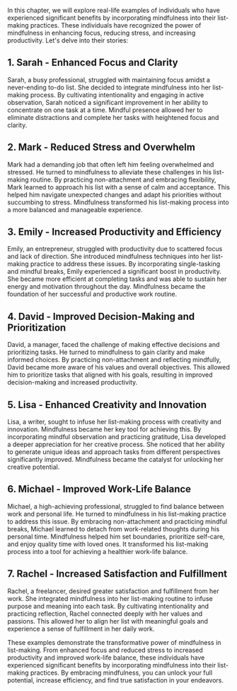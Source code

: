 
In this chapter, we will explore real-life examples of individuals who have experienced significant benefits by incorporating mindfulness into their list-making practices. These individuals have recognized the power of mindfulness in enhancing focus, reducing stress, and increasing productivity. Let's delve into their stories:

**1. Sarah - Enhanced Focus and Clarity**
-----------------------------------------

Sarah, a busy professional, struggled with maintaining focus amidst a never-ending to-do list. She decided to integrate mindfulness into her list-making process. By cultivating intentionality and engaging in active observation, Sarah noticed a significant improvement in her ability to concentrate on one task at a time. Mindful presence allowed her to eliminate distractions and complete her tasks with heightened focus and clarity.

**2. Mark - Reduced Stress and Overwhelm**
------------------------------------------

Mark had a demanding job that often left him feeling overwhelmed and stressed. He turned to mindfulness to alleviate these challenges in his list-making routine. By practicing non-attachment and embracing flexibility, Mark learned to approach his list with a sense of calm and acceptance. This helped him navigate unexpected changes and adapt his priorities without succumbing to stress. Mindfulness transformed his list-making process into a more balanced and manageable experience.

**3. Emily - Increased Productivity and Efficiency**
----------------------------------------------------

Emily, an entrepreneur, struggled with productivity due to scattered focus and lack of direction. She introduced mindfulness techniques into her list-making practice to address these issues. By incorporating single-tasking and mindful breaks, Emily experienced a significant boost in productivity. She became more efficient at completing tasks and was able to sustain her energy and motivation throughout the day. Mindfulness became the foundation of her successful and productive work routine.

**4. David - Improved Decision-Making and Prioritization**
----------------------------------------------------------

David, a manager, faced the challenge of making effective decisions and prioritizing tasks. He turned to mindfulness to gain clarity and make informed choices. By practicing non-attachment and reflecting mindfully, David became more aware of his values and overall objectives. This allowed him to prioritize tasks that aligned with his goals, resulting in improved decision-making and increased productivity.

**5. Lisa - Enhanced Creativity and Innovation**
------------------------------------------------

Lisa, a writer, sought to infuse her list-making process with creativity and innovation. Mindfulness became her key tool for achieving this. By incorporating mindful observation and practicing gratitude, Lisa developed a deeper appreciation for her creative process. She noticed that her ability to generate unique ideas and approach tasks from different perspectives significantly improved. Mindfulness became the catalyst for unlocking her creative potential.

**6. Michael - Improved Work-Life Balance**
-------------------------------------------

Michael, a high-achieving professional, struggled to find balance between work and personal life. He turned to mindfulness in his list-making practice to address this issue. By embracing non-attachment and practicing mindful breaks, Michael learned to detach from work-related thoughts during his personal time. Mindfulness helped him set boundaries, prioritize self-care, and enjoy quality time with loved ones. It transformed his list-making process into a tool for achieving a healthier work-life balance.

**7. Rachel - Increased Satisfaction and Fulfillment**
------------------------------------------------------

Rachel, a freelancer, desired greater satisfaction and fulfillment from her work. She integrated mindfulness into her list-making routine to infuse purpose and meaning into each task. By cultivating intentionality and practicing reflection, Rachel connected deeply with her values and passions. This allowed her to align her list with meaningful goals and experience a sense of fulfillment in her daily work.

These examples demonstrate the transformative power of mindfulness in list-making. From enhanced focus and reduced stress to increased productivity and improved work-life balance, these individuals have experienced significant benefits by incorporating mindfulness into their list-making practices. By embracing mindfulness, you can unlock your full potential, increase efficiency, and find true satisfaction in your endeavors.
